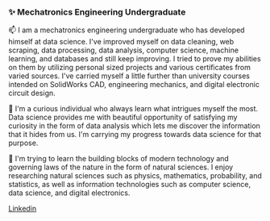 ### ✨ Mechatronics Engineering Undergraduate
 📫 I am a mechatronics engineering undergraduate who has developed himself at data science. I've improved myself on data cleaning, web scraping, data processing, data analysis, computer science, machine learning, and databases and still keep improving. I tried to prove my abilities on them by utilizing personal sized projects and various certificates from varied sources. I've carried myself a little further than university courses intended on SolidWorks CAD, engineering mechanics, and digital electronic circuit design.  
  
 💬 I'm a curious individual who always learn what intrigues myself the most. Data science provides me with beautiful opportunity of satisfying my curiosity in the form of data analysis which lets me discover the information that it hides from us. I'm carrying my progress towards data science for that purpose.  
  
 🔭 I'm trying to learn the building blocks of modern technology and governing laws of the nature in the form of natural sciences. I enjoy researching natural sciences such as physics, mathematics, probability, and statistics, as well as information technologies such as computer science, data science, and digital electronics.  

<a href="https://www.linkedin.com/in/islamaydoğmuş">Linkedin</a>
              

<!--
**islamaydogmus/islamaydogmus** is a ✨ _special_ ✨ repository because its `README.md` (this file) appears on your GitHub profile.

Here are some ideas to get you started:

- 🔭 I’m currently working on ...
- 🌱 I’m currently learning ...
- 👯 I’m looking to collaborate on ...
- 🤔 I’m looking for help with ...
- 💬 Ask me about ...
- 📫 How to reach me: ...
- 😄 Pronouns: ...
- ⚡ Fun fact: ...
-->
